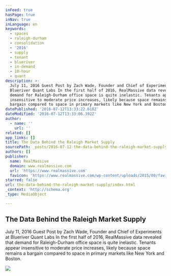 ```yaml
---
inFeed: true
hasPage: true
inNav: true
inLanguage: en
keywords:
  - spaces
  - raleigh-durham
  - consolidation
  - '2016'
  - supply
  - tenant
  - blueriver
  - in-demand
  - 18-hour
  - quant
description: >-
  July 11, 2016 Guest Post by Zach Wade, Founder and Chief of Experiments at
  Blueriver Quant Labs In the first half of 2016, RealMassive data revealed that
  demand for Raleigh-Durham office space is quite inelastic. Tenants appear
  insensitive to moderate price increases, likely because space remains a
  bargain compared to space in primary markets like New York and Boston.
datePublished: '2016-07-12T13:33:22.618Z'
dateModified: '2016-07-12T13:33:06.392Z'
author:
  - name: ''
    url: ''
related: []
app_links: []
title: The Data Behind the Raleigh Market Supply
sourcePath: _posts/2016-07-12-the-data-behind-the-raleigh-market-supply.md
authors: []
publisher:
  name: RealMassive
  domain: www.realmassive.com
  url: 'https://www.realmassive.com'
  favicon: 'https://www.realmassive.com/wp-content/uploads/2015/09/favicon.png'
starred: false
url: the-data-behind-the-raleigh-market-supply/index.html
_context: 'http://schema.org'
_type: MediaObject

---
```

<article style=""><h1>The Data Behind the Raleigh Market Supply</h1><p>July 11, 2016 Guest Post by Zach Wade, Founder and Chief of Experiments at Blueriver Quant Labs In the first half of 2016, RealMassive data revealed that demand for Raleigh-Durham office space is quite inelastic. Tenants appear insensitive to moderate price increases, likely because space remains a bargain compared to space in primary markets like New York and Boston.</p><img src="https://imgflo.herokuapp.com/graph/vahj1ThiexotieMo/fc6744e60849d1975eb91b36f8b0fb6e/noop.png?input=https%3A%2F%2Fstorage.googleapis.com%2Frm-wp-production%2F%2F2016%2F07%2FRaleigh-Data-Chart.png" /></article>